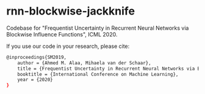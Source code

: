 # rnn-blockwise-jackknife
Codebase for "Frequentist Uncertainty in Recurrent Neural Networks via Blockwise Influence Functions", ICML 2020.

If you use our code in your research, please cite:
```sh
@inproceedings{SM2019,
	author = {Ahmed M. Alaa, Mihaela van der Schaar},
	title = {Frequentist Uncertainty in Recurrent Neural Networks via Blockwise Influence Functions},
	booktitle = {International Conference on Machine Learning},
	year = {2020}
}
```
